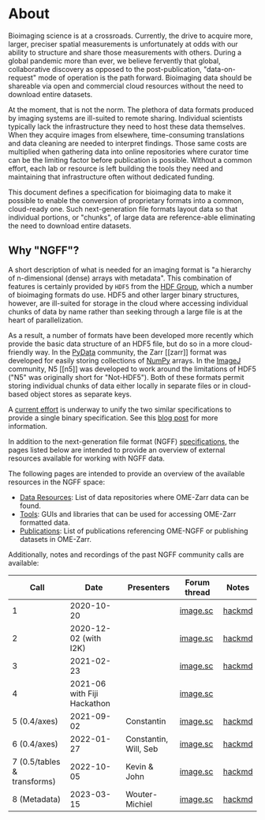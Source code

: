About
=====

Bioimaging science is at a crossroads. Currently, the drive to acquire more,
larger, preciser spatial measurements is unfortunately at odds with our ability
to structure and share those measurements with others. During a global pandemic
more than ever, we believe fervently that global, collaborative discovery as
opposed to the post-publication, "data-on-request" mode of operation is the
path forward. Bioimaging data should be shareable via open and commercial cloud
resources without the need to download entire datasets.

At the moment, that is not the norm. The plethora of data formats produced by
imaging systems are ill-suited to remote sharing. Individual scientists
typically lack the infrastructure they need to host these data themselves. When
they acquire images from elsewhere, time-consuming translations and data
cleaning are needed to interpret findings. Those same costs are multiplied when
gathering data into online repositories where curator time can be the limiting
factor before publication is possible. Without a common effort, each lab or
resource is left building the tools they need and maintaining that
infrastructure often without dedicated funding.

This document defines a specification for bioimaging data to make it possible
to enable the conversion of proprietary formats into a common, cloud-ready one.
Such next-generation file formats layout data so that individual portions, or
"chunks", of large data are reference-able eliminating the need to download
entire datasets.


Why "NGFF"?
-----------

A short description of what is needed for an imaging format is "a hierarchy
of n-dimensional (dense) arrays with metadata". This combination of features
is certainly provided by `HDF5`
from the [HDF Group](https://www.hdfgroup.org), which a number of
bioimaging formats do use. HDF5 and other larger binary structures, however,
are ill-suited for storage in the cloud where accessing individual chunks
of data by name rather than seeking through a large file is at the heart of
parallelization.

As a result, a number of formats have been developed more recently which provide
the basic data structure of an HDF5 file, but do so in a more cloud-friendly way.
In the [PyData](https://pydata.org/) community, the Zarr [[zarr]] format was developed
for easily storing collections of [NumPy](https://numpy.org/) arrays. In the
[ImageJ](https://imagej.net/) community, N5 [[n5]] was developed to work around
the limitations of HDF5 ("N5" was originally short for "Not-HDF5").
Both of these formats permit storing individual chunks of data either locally in
separate files or in cloud-based object stores as separate keys.

A [current effort](https://zarr.readthedocs.io/en/stable/spec/v3.html)
is underway to unify the two similar specifications to provide a single binary
specification. See this [blog post](https://zarr.dev/blog/zep1-update/) for more information.

In addition to the next-generation file format (NGFF) [specifications](../specifications/index.md),
the pages listed below are intended to provide an overview of external resources available
for working with NGFF data.

The following pages are intended to provide an overview of the available resources in the NGFF space:

* [Data Resources](../data/index.md): List of data repositories where OME-Zarr data can be found.
* [Tools](../tools/index.rst): GUIs and libraries that can be used for accessing OME-Zarr formatted data.
* [Publications](../publications/index.md): List of publications referencing OME-NGFF or publishing
  datasets in OME-Zarr.

Additionally, notes and recordings of the past NGFF community calls are available:

| Call | Date | Presenters | Forum thread | Notes |
|------|------|------------|--------------|-------|
|1| 2020-10-20 | | [image.sc](https://forum.image.sc/t/upcoming-calls-on-next-gen-bioimaging-data-tools-starting-oct-29/43489) | [hackmd](https://hackmd.io/_sftykiGR9mSyUan3l1WmA) |
|2| 2020-12-02 (with I2K)| | [image.sc](https://forum.image.sc/t/next-call-on-next-gen-bioimaging-data-tools-dec-2/45816) | [hackmd](https://hackmd.io/X348vzCaTRSmIpsa3dK-Sg)|
|3| 2021-02-23| |[image.sc](https://forum.image.sc/t/next-call-on-next-gen-bioimaging-data-tools-feb-23/48386)| [hackmd](https://hackmd.io/Ndb5IHRmQn2PCCNBLkG-fQ)|
|4| 2021-06 with Fiji Hackathon| |[image.sc](https://forum.image.sc/t/fiji-hackathon-2021-big-data-days-a/53926)| | |
|5 (0.4/axes)| 2021-09-02|  Constantin | [image.sc](https://forum.image.sc/t/next-call-on-next-gen-bioimaging-data-tools-feb-23/48386) | [hackmd](https://hackmd.io/GZ1euZUSRZeqPTJj9WJEtg)|
|6 (0.4/axes)| 2022-01-27| Constantin, Will, Seb| [image.sc](https://forum.image.sc/t/next-call-on-next-gen-bioimaging-data-tools-2022-01-27/60885)| [hackmd](https://hackmd.io/QfiBKHIoTZ-CJSp3q0Wykg)|
|7 (0.5/tables & transforms)| 2022-10-05| Kevin & John| [image.sc](https://forum.image.sc/t/ome-ngff-community-call-transforms-and-tables/71792)| [hackmd](https://hackmd.io/TyfrLiCqRteL0Xfc8HRiOA) |
|8 (Metadata) | 2023-03-15 | Wouter-Michiel | [image.sc](https://forum.image.sc/t/community-call-metadata-in-ome-ngff/77570/10) | [hackmd](https://hackmd.io/BqnK9Wm4QpGYAhYOoaFBQQ) |
